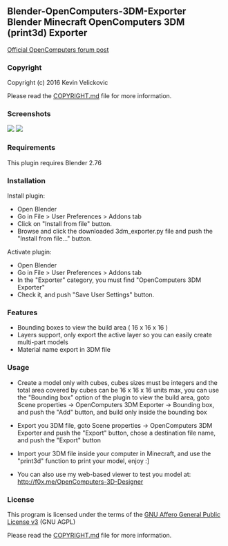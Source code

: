 
## Blender-OpenComputers-3DM-Exporter<br/>Blender Minecraft OpenComputers 3DM (print3d) Exporter

[Official OpenComputers forum post](https://oc.cil.li/index.php?/topic/817-blender-3dm-print3d-exporter/)

### Copyright

Copyright (c) 2016 Kevin Velickovic<br />

Please read the [COPYRIGHT.md](COPYRIGHT.md) file for more information.

### Screenshots

![](http://image.noelshack.com/fichiers/2016/01/1452209866-20160107232850787.jpeg)
![](http://image.noelshack.com/fichiers/2016/01/1452209873-20160107233113573.jpeg)

### Requirements

This plugin requires Blender 2.76

### Installation

Install plugin:
* Open Blender
* Go in File > User Preferences > Addons tab
* Click on "Install from file" button.
* Browse and click the downloaded 3dm_exporter.py file and push the "Install from file..." button.

Activate plugin:
* Open Blender
* Go in File > User Preferences > Addons tab
* In the "Exporter" category, you must find "OpenComputers 3DM Exporter"
* Check it, and push "Save User Settings" button.

### Features

* Bounding boxes to view the build area ( 16 x 16 x 16 )
* Layers support, only export the active layer so you can easily create multi-part models
* Material name export in 3DM file

### Usage

* Create a model only with cubes, cubes sizes must be integers and the total area covered by cubes can be 16 x 16 x 16 units max, you can use the "Bounding box" option of the plugin to view the build area, goto Scene properties -> OpenComputers 3DM Exporter -> Bounding box, and push the "Add" button, and build only inside the bounding box

* Export you 3DM file, goto Scene properties -> OpenComputers 3DM Exporter and push the "Export" button, chose a destination file name, and push the "Export" button

* Import your 3DM file inside your computer in Minecraft, and use the "print3d" function to print your model, enjoy :]

* You can also use my web-based viewer to test you model at: http://f0x.me/OpenComputers-3D-Designer

### License

This program is licensed under the terms of the
[GNU Affero General Public License v3](http://www.gnu.org/licenses/agpl.html)
(GNU AGPL)

Please read the [COPYRIGHT.md](COPYRIGHT.md) file for more information.
